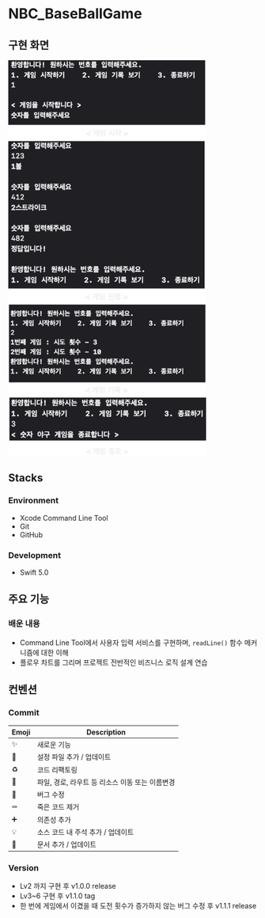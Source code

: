 # NBC_BaseBallGame

## 구현 화면

<!-- ![thumbnail](./image/image05.png){: width="100%" height="100%"} -->

<img src="./image/image05.png" width="400" height="800">

## Stacks
### Environment
* Xcode Command Line Tool
* Git
* GitHub

### Development
* Swift 5.0

## 주요 기능



### 배운 내용
* Command Line Tool에서 사용자 입력 서비스를 구현하며, `readLine()` 함수 메커니즘에 대한 이해
* 플로우 차트를 그리며 프로젝트 전반적인 비즈니스 로직 설계 연습

## 컨벤션
### Commit

|Emoji|Description|
|---|---|
|✨|새로운 기능|
|🔧|설정 파일 추가 / 업데이트|
|♻️|코드 리팩토링|
|🚚 |파일, 경로, 라우트 등 리소스 이동 또는 이름변경|
|🐛|버그 수정|
|⚰️|죽은 코드 제거|
|➕|의존성 추가|
|💡|소스 코드 내 주석 추가 / 업데이트|
|📝|문서 추가 / 업데이트|

### Version 
* Lv2 까지 구현 후 v1.0.0 release
* Lv3~6 구현 후 v1.1.0 tag
* 한 번에 게임에서 이겼을 때 도전 횟수가 증가하지 않는 버그 수정 후 v1.1.1 release
